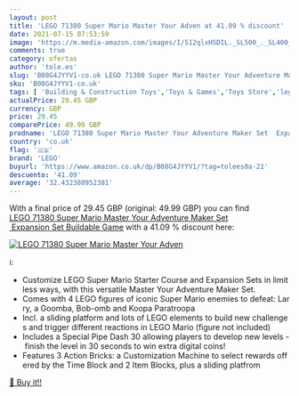 ```yaml
---
layout: post
title: 'LEGO 71380 Super Mario Master Your Adven at 41.09 % discount'
date: 2021-07-15 07:53:59
image: 'https://m.media-amazon.com/images/I/512qlxHSDIL._SL500_._SL400_.jpg'
comments: true
category: ofertas
author: 'tole.es'
slug: 'B08G4JYYV1-co.uk LEGO 71380 Super Mario Master Your Adventure Maker Set...'
sku: 'B08G4JYYV1-co.uk'
tags: [ 'Building & Construction Toys','Toys & Games','Toys Store','lego', ]
actualPrice: 29.45 GBP
currency: GBP
price: 29.45
comparePrice: 49.99 GBP
prodname: 'LEGO 71380 Super Mario Master Your Adventure Maker Set  Expansion Set Buildable Game'
country: 'co.uk'
flag: '🇬🇧'
brand: 'LEGO'
buyurl: 'https://www.amazon.co.uk/dp/B08G4JYYV1/?tag=tolees0a-21'
descuento: '41.09'
average: '32.432380952381'
---
```


With a final price of 29.45 GBP (original: 49.99 GBP) you can find [LEGO 71380 Super Mario Master Your Adventure Maker Set  Expansion Set Buildable Game](https://www.amazon.co.uk/dp/B08G4JYYV1/?tag=tolees0a-21) with a  41.09 % discount here:

[![LEGO 71380 Super Mario Master Your Adven](https://m.media-amazon.com/images/I/512qlxHSDIL._SL500_._SL400_.jpg)](https://www.amazon.co.uk/dp/B08G4JYYV1/?tag=tolees0a-21)

ℹ️:

- Customize LEGO Super Mario Starter Course and Expansion Sets in limitless ways, with this versatile Master Your Adventure Maker Set.
- Comes with 4 LEGO figures of iconic Super Mario enemies to defeat: Larry, a Goomba, Bob-omb and Koopa Paratroopa
- Incl. a sliding platform and lots of LEGO elements to build new challenges and trigger different reactions in LEGO Mario (figure not included)
- Includes a Special Pipe Dash 30 allowing players to develop new levels - finish the level in 30 seconds to win extra digital coins!
- Features 3 Action Bricks: a Customization Machine to select rewards offered by the Time Block and 2 Item Blocks, plus a sliding platfrom

[🛒 Buy it!!](https://www.amazon.co.uk/dp/B08G4JYYV1/?tag=tolees0a-21)
